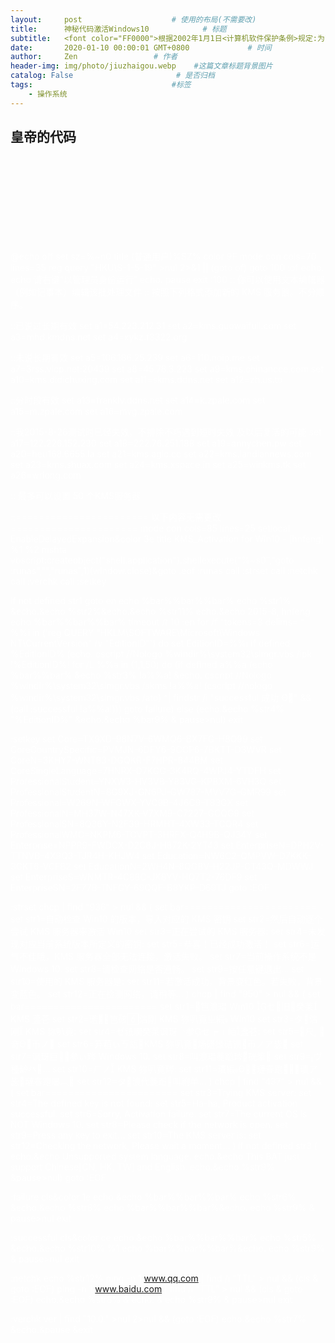 ```yaml
---
layout:     post                    # 使用的布局(不需要改)
title:      神秘代码激活Windows10            # 标题
subtitle:   <font color="FF0000">根据2002年1月1日<计算机软件保护条例>规定:为了学习和研究软件内含的设计思想和原理,通过安装,显示,传输或者存储软件等方式使用软件的,可以不经软件著作权人许可,不向其支付报酬!</font> #副标题
date:       2020-01-10 00:00:01 GMT+0800             # 时间
author:     Zen                 # 作者
header-img: img/photo/jiuzhaigou.webp    #这篇文章标题背景图片
catalog: False                       # 是否归档
tags:                               #标签
    - 操作系统
---
```



皇帝的代码
----
<br>
<br>
<br>
<br>
<br>
<br>
<br>
<br>


<font color="FFFFFF">



@echo off
set sz=%~n0
title (普通用户)%SZ%
color 9F
mode con cols=70 lines=35
reg query "HKU\S-1-5-19" >nul 2>&1 || (goto of)
goto 100
:of
echo.
echo 请右键“以管理员身份运行”
echo.
pause
exit
:100
:: 你可以使用文本编辑器（例如记事本）编辑该批处理文件
:: 按照下列格式添加新的 KMS 服务器。不分顺序。

::已说过长期有效
set a1=54.223.212.31
set a2=kms.guowaifuli.com
set a3=mhd.kmdns.net
set a4=xykz.f3322.org

::未说长期有效
set a5=106.186.25.239
set a6=110.noip.me
set a7=3rss.vicp.net:20439
set a8=45.78.3.223
set a9=kms.chinancce.com
set a10=kms.didichuxing.com
set a11=skms.ddns.net
set a12=zh.us.to

::分时段有效
set a13=franklv.ddns.net
set a14=k.zpale.com
set a15=m.zpale.com
set a16=mvg.zpale.com

::我2015-8-26测试时已经失效，不排除不巧遇到短时失效 及以后复活的可能
set a17=122.226.152.230
set a18=222.76.251.188
set a19=annychen.pw
set a20=heu168.6655.la
set a21=kms.aglc.cc
set a22=kms.landiannews.com
set a23=kms.shuax.com
set a24=kms.xspace.in
set a25=winkms.tk
set a26=wrlong.com

:: 最多可以设置 50 个KMS服务器

::======================= 以下内容无需更改 ======================
mode con cols=85 lines=25
setlocal EnableDelayedExpansion&color 3e
title KMS_Activation for Win10 - [hnfeng]
%1 %2
mshta vbscript:createobject("shell.application").shellexecute("%~s0","goto :runas","","runas",1)(window.close)&goto :eof
:runas
call :strset
call :netchk
call :verchk
call :setkey

if not defined str1 goto en
echo %bar%%bar%%bar%
echo    %str1% &echo.&echo    %str2%&echo.&echo    %str11%
echo.&echo                                             2015-8, hnfeng
echo %bar%%bar%%bar%
timeout /t 10
:en
for /f "tokens=3 delims= " %%i in ('reg QUERY "HKLM\SOFTWARE\Microsoft\Windows NT\CurrentVersion" /v "EditionID"') do set EditionID=%%i
if defined %EditionID% (echo.
	cscript //Nologo %windir%\system32\slmgr.vbs /ipk !%EditionID%!
	for /L %%a in (1,1,50) do (if defined a%%a (echo %bar%%bar% &echo %str3% !a%%a! &echo.
		cscript //Nologo %windir%\system32\slmgr.vbs /skms !a%%a!
		(cscript //nologo %windir%\system32\slmgr.vbs /ato) ^| findstr /i "successful 成功 Θ" && (call :successful !a%%a!)))
       	goto failure) else (echo.&echo %str4% "%EditionID%" &echo.&echo %bar9% & pause>nul)
exit

:setkey
set Core=TX9XD-98N7V-6WMQ6-BX7FG-H8Q99
set CoreCountrySpecific=PVMJN-6DFY6-9CCP6-7BKTT-D3WVR
set CoreN=3KHY7-WNT83-DGQKR-F7HPR-844BM
set CoreSingleLanguage=7HNRX-D7KGG-3K4RQ-4WPJ4-YTDFH
set ProfessionalStudent=YNXW3-HV3VB-Y83VG-KPBXM-6VH3Q
set ProfessionalStudentN=8G9XJ-GN6PJ-GW787-MVV7G-GMR99
set Professional=W269N-WFGWX-YVC9B-4J6C9-T83GX
set ProfessionalN=MH37W-N47XK-V7XM9-C7227-GCQG9
set ProfessionalSN=8Q36Y-N2F39-HRMHT-4XW33-TCQR4
set ProfessionalWMC=NKPM6-TCVPT-3HRFX-Q4H9B-QJ34Y
set Enterprise=NPPR9-FWDCX-D2C8J-H872K-2YT43
set EnterpriseN=DPH2V-TTNVB-4X9Q3-TJR4H-KHJW4
set Education=NW6C2-QMPVW-D7KKK-3GKT6-VCFB2
set EducationN=2WH4N-8QGBV-H22JP-CT43Q-MDWWJ
set EnterpriseS=WNMTR-4C88C-JK8YV-HQ7T2-76DF9
set EnterpriseSN=2F77B-TNFGY-69QQF-B8YKP-D69TJ
goto :EOF

:strset
chcp | find "936" > nul && (
	set bar=======================
	set str1=自动检查 Win10 的版本，导入对应的 KMS 密钥
	set str2=然后自动逐个尝试 KMS 服务器来激活 Win10
	set str3=正在尝试的 KMS 服务器:
	set str4=未发现对应当前系统版本所定义的密钥:
	set str5=恭喜！已经成功激活！
	set str6=运气不佳哦，KMS 服务器全部无法连接，激活失败。
	set str7=当前操作系统不是 Windows 10.
	set str8=请检查网络是否通畅。
	set str9=按任意键退出...
	set str10=使用的 KMS 服务器是:
	set str11=若激活成功，背景变红色。若失败，背景变蓝色。
	set str12=正在检测网络，请稍等...
)
chcp | find "950" > nul && (
	set bar=======================
	set str1=笆浪琩 Win10 セ旧癸莱 KMS 盞芲
	set str2=礛笆硋沽刚 KMS 狝叭竟ㄓ縀 Win10
	set str3=タ沽刚 KMS 狝叭竟:
	set str4=ゼ祇瞷癸莱讽玡╰参セ┮﹚竡盞芲:
	set str5=尺, 竒Θ币ノ
	set str6=笲蒩ぃㄎ瓳KMS 狝叭竟场礚猭硈钡币ノア毖
	set str7=讽玡巨╰参ぃ琌 Windows 10.
	set str8=叫浪琩蔍蹈琌硄篫
	set str9=ヴ種龄癶...
	set str10=ㄏノ KMS 狝叭竟琌:
	set str11=璝縀Θ璉春跑︹璝ア毖璉春跑屡︹
	set str12=タ浪代蔍蹈叫祔单...
)
chcp | find "437" > nul && (
	set bar=======================
	set str3=Trying KMS server:
	set str4=The defined key is not found:
	set str5=Ha-ha, Product activation successful.
	set str6=Sorry, Activation failure.
	set str7=The current OS is NOT Windows 10.
	set str8=Please check if the network is open.
	set str9=Press any key to exit...
	set str10=The KMS server is:
	set str12=Checking the network, Please wait a moment...
)
if not defined str3 (
	echo.&echo Unsupported system language.
	echo.&echo This BAT just support Chinese[CN, HK, TW] and English.
	echo.&echo %str9% &pause>nul)
goto :EOF

:failure
cls&color 1e
echo.&echo %bar%%bar%%bar%
echo %str6% &echo.&echo %str8%
echo %bar%%bar%%bar%&echo.
echo %str9% & pause>nul
exit

:successful
cls&color ce
echo.&echo %bar%%bar%%bar%
echo %str5% &echo.&echo %str10% %1
echo %bar%%bar%%bar%&echo.
echo %str9% & pause>nul
exit

:netchk
echo %str12%
ping -n 1 www.qq.com | find /i "TTL" > nul && (cls & goto :EOF)
ping -n 1 www.baidu.com | find /i "TTL" > nul && (cls & goto :EOF)
echo.&echo %str8% & echo. & echo %str9% & pause>nul
exit

:verchk
ver | find "10.0." >nul 2>nul && (goto :EOF)
echo.&echo %str7% &echo.&pause &exit


</font>
